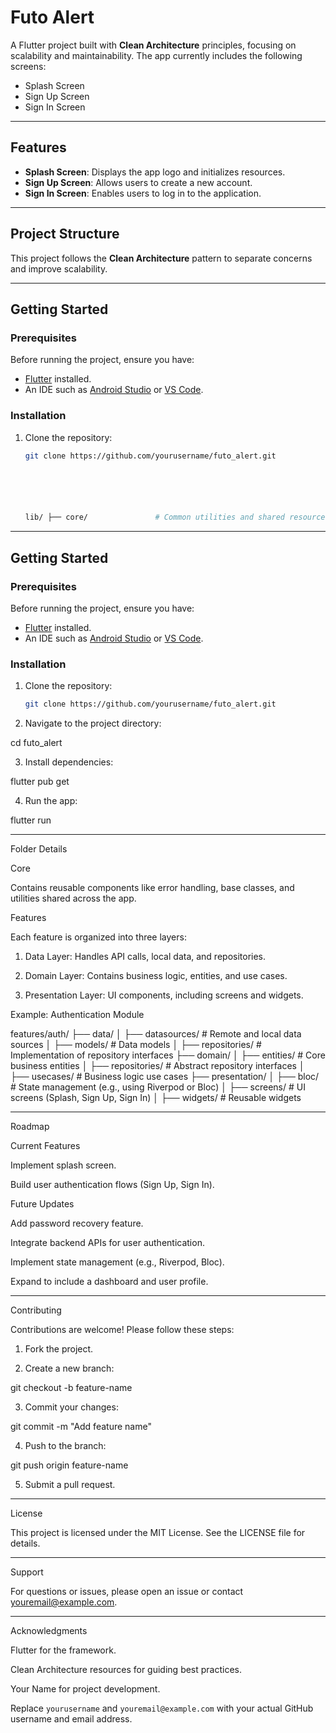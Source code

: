 # Futo Alert

A Flutter project built with **Clean Architecture** principles, focusing on scalability and maintainability. The app currently includes the following screens:

- Splash Screen
- Sign Up Screen
- Sign In Screen

---

## Features

- **Splash Screen**: Displays the app logo and initializes resources.
- **Sign Up Screen**: Allows users to create a new account.
- **Sign In Screen**: Enables users to log in to the application.

---

## Project Structure

This project follows the **Clean Architecture** pattern to separate concerns and improve scalability.





---

## Getting Started

### Prerequisites

Before running the project, ensure you have:

- [Flutter](https://flutter.dev/docs/get-started/install) installed.
- An IDE such as [Android Studio](https://developer.android.com/studio) or [VS Code](https://code.visualstudio.com/).

### Installation

1. Clone the repository:
   ```bash
   git clone https://github.com/yourusername/futo_alert.git






   lib/ ├── core/               # Common utilities and shared resources │   ├── error/          # Error handling │   ├── usecase/        # Base UseCase classes │   ├── utils/          # Helper functions and constants ├── features/           # Feature modules │   ├── auth/           # Authentication module │   │   ├── data/       # Data sources and repositories │   │   ├── domain/     # Business logic and entities │   │   ├── presentation/ # UI components (screens, widgets) ├── main.dart           # Application entry point

---

## Getting Started

### Prerequisites

Before running the project, ensure you have:

- [Flutter](https://flutter.dev/docs/get-started/install) installed.
- An IDE such as [Android Studio](https://developer.android.com/studio) or [VS Code](https://code.visualstudio.com/).

### Installation

1. Clone the repository:
   ```bash
   git clone https://github.com/yourusername/futo_alert.git

2. Navigate to the project directory:

cd futo_alert


3. Install dependencies:

flutter pub get


4. Run the app:

flutter run




---

Folder Details

Core

Contains reusable components like error handling, base classes, and utilities shared across the app.

Features

Each feature is organized into three layers:

1. Data Layer: Handles API calls, local data, and repositories.


2. Domain Layer: Contains business logic, entities, and use cases.


3. Presentation Layer: UI components, including screens and widgets.



Example: Authentication Module

features/auth/
├── data/
│   ├── datasources/    # Remote and local data sources
│   ├── models/         # Data models
│   ├── repositories/   # Implementation of repository interfaces
├── domain/
│   ├── entities/       # Core business entities
│   ├── repositories/   # Abstract repository interfaces
│   ├── usecases/       # Business logic use cases
├── presentation/
│   ├── bloc/           # State management (e.g., using Riverpod or Bloc)
│   ├── screens/        # UI screens (Splash, Sign Up, Sign In)
│   ├── widgets/        # Reusable widgets


---

Roadmap

Current Features

Implement splash screen.

Build user authentication flows (Sign Up, Sign In).


Future Updates

Add password recovery feature.

Integrate backend APIs for user authentication.

Implement state management (e.g., Riverpod, Bloc).

Expand to include a dashboard and user profile.



---

Contributing

Contributions are welcome! Please follow these steps:

1. Fork the project.


2. Create a new branch:

git checkout -b feature-name


3. Commit your changes:

git commit -m "Add feature name"


4. Push to the branch:

git push origin feature-name


5. Submit a pull request.




---

License

This project is licensed under the MIT License. See the LICENSE file for details.


---

Support

For questions or issues, please open an issue or contact youremail@example.com.


---

Acknowledgments

Flutter for the framework.

Clean Architecture resources for guiding best practices.

Your Name for project development.


Replace `yourusername` and `youremail@example.com` with your actual GitHub username and email address.

